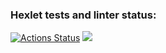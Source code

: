 ### Hexlet tests and linter status:
[![Actions Status](https://github.com/anns7one/python-project-49/actions/workflows/hexlet-check.yml/badge.svg)](https://github.com/anns7one/python-project-49/actions)
<a href="https://codeclimate.com/github/anns7one/python-project-49/maintainability"><img src="https://api.codeclimate.com/v1/badges/7b79053449dd85cad0c6/maintainability" /></a>